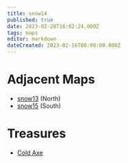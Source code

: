 ```yaml
---
title: snow14
published: true
date: 2023-02-28T16:02:24.000Z
tags: maps
editor: markdown
dateCreated: 2023-02-16T00:00:00.000Z
---
```



# Adjacent Maps
 * [snow13](/maps/snow13) (North)
 * [snow15](/maps/snow15) (South)

# Treasures
 * [Cold Axe](/items/cold-axe)
